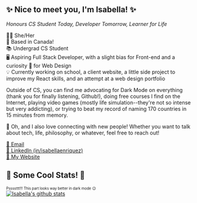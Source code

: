 <!--
**isabellaenriquez/isabellaenriquez** is a ✨ _special_ ✨ repository because its `README.md` (this file) appears on your GitHub profile.

Here are some ideas to get you started:

- 🔭 I’m currently working on ...
- 🌱 I’m currently learning ...
- 👯 I’m looking to collaborate on ...
- 🤔 I’m looking for help with ...
- 💬 Ask me about ...
- 📫 How to reach me: ...
- 😄 Pronouns: ...
- ⚡ Fun fact: ...
-->

<!--``` js
const isabella = {
  pronouns: ["she", "her"],
  location: "Canada",
  position: "Student + Incoming Front End Developer @ Nylas",
  studying: [ "CS", "Software Design" ],
  languages: [ Java, Python, JavaScript, HTML, CSS, SQL ],
  frameworks: [ Flask, Django ],
  otherInterests: [ "fashion", "geography", "history", "travel", "web design" ],
}
```-->


## ✨ Nice to meet you, I'm Isabella! ✨
<p><i>Honours CS Student Today, Developer Tomorrow, Learner for Life</i></p>
👩‍💻 She/Her<br>
🍁 Based in Canada!<br>
📚 Undergrad CS Student<br>
🖥 Aspiring Full Stack Developer, with a slight bias for Front-end and a curiosity 🧐 for Web Design <br>
💡 Currently working on school, a client website, a little side project to improve my React skills, and an attempt at a web design portfolio
<p>Outside of CS, you can find me advocating for Dark Mode on everything (thank you for finally listening, Github!), doing free courses I find on the Internet, playing video games (mostly life simulation--they're not so intense but very addicting), or trying to beat my record of naming 170 countries in 15 minutes from memory.</p>

<p>👋 Oh, and I also love connecting with new people! Whether you want to talk about tech, life, philosophy, or whatever, feel free to reach out!</p>
<a href="mailto:18ipe@queensu.ca">📧 Email</a><br>
<a href="https://linkedin.com/in/isabellaenriquez">💬 LinkedIn (in/isabellaenriquez)</a><br>
<a href="https://isabellaenriquez.github.io">🔗 My Website</a><br>

## 🧮 Some Cool Stats! 🧮
<sub><sup>Pssssttt!!! This part looks way better in dark mode 😉</sup></sub><br>
[![Isabella's github stats](https://github-readme-stats.vercel.app/api?username=isabellaenriquez&count_private=true&hide=prs,contribs&show_icons=true&theme=tokyonight&hide_border=true)](https://github.com/anuraghazra/github-readme-stats)<br>
<!--[![Top Langs](https://github-readme-stats.vercel.app/api/top-langs/?username=isabellaenriquez&layout=compact&theme=tokyonight&hide_border=true)](https://github.com/anuraghazra/github-readme-stats)-->
